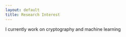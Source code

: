 ```yaml
---
layout: default
title: Research Interest
---
```


I currently work on cryptography and machine learning
